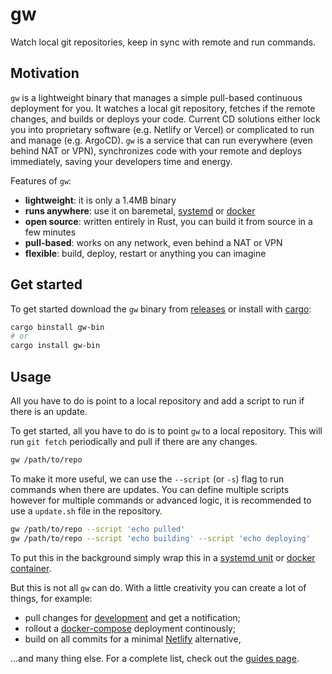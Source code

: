 # gw

Watch local git repositories, keep in sync with remote and run commands.

## Motivation

`gw` is a lightweight binary that manages a simple pull-based continuous deployment for you. It watches a local git repository, fetches if the remote changes, and builds or deploys your code. Current CD solutions either lock you into proprietary software (e.g. Netlify or Vercel) or complicated to run and manage (e.g. ArgoCD). `gw` is a service that can run everywhere (even behind NAT or VPN), synchronizes code with your remote and deploys immediately, saving your developers time and energy.

Features of `gw`:
- **lightweight**: it is only a 1.4MB binary
- **runs anywhere**: use it on baremetal, [systemd](./docs/content/usage/systemd.md) or [docker](./docs/content/usage/docker.md)
- **open source**: written entirely in Rust, you can build it from source in a few minutes
- **pull-based**: works on any network, even behind a NAT or VPN
- **flexible**: build, deploy, restart or anything you can imagine

## Get started

To get started download the `gw` binary from [releases](https://github.com/daniel7grant/gw/releases/latest) or install with [cargo](https://doc.rust-lang.org/cargo/getting-started/installation.html):

```sh
cargo binstall gw-bin
# or
cargo install gw-bin
```

## Usage

All you have to do is point to a local repository and add a script to run if there is an update.

To get started, all you have to do is to point `gw` to a local repository. This will run `git fetch` periodically and pull if there are any changes.

```sh
gw /path/to/repo
```

To make it more useful, we can use the `--script` (or `-s`) flag to run commands when there are updates. You can define multiple scripts however for multiple commands or advanced logic, it is recommended to use a `update.sh` file in the repository.

```sh
gw /path/to/repo --script 'echo pulled'
gw /path/to/repo --script 'echo building' --script 'echo deploying'
```

To put this in the background simply wrap this in a [systemd unit](./docs/content/usage/systemd.md) or [docker container](./docs/content/usage/docker.md).

But this is not all `gw` can do. With a little creativity you can create a lot of things, for example:

- pull changes for [development](./docs/content/guides/development.md) and get a notification;
- rollout a [docker-compose](./docs/content/guides/docker-compose.md) deployment continously;
- build on all commits for a minimal [Netlify](./docs/content/guides/netlify.md) alternative,

...and many thing else. For a complete list, check out the [guides page](./docs/content/guides).

